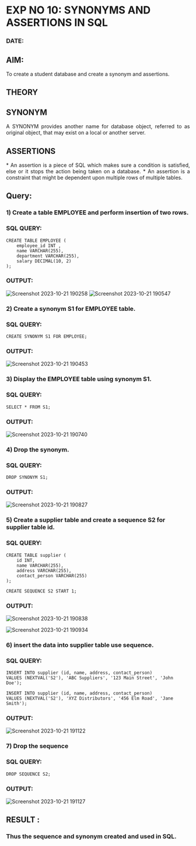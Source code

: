 # EXP NO 10: SYNONYMS AND ASSERTIONS IN SQL 
### DATE: 
## AIM:
To create a student database and create a synonym and assertions.

## THEORY
## SYNONYM
<div align="justify">
A SYNONYM provides another name for database object, referred to as original object, that may exist on a local or another server.
</div>

## ASSERTIONS
<div align="justify">
* An assertion is a piece of SQL which makes sure a condition is satisfied, else or it stops the action being taken on a database.
* An assertion is a constraint that might be dependent upon multiple rows of multiple tables.
</div>

## Query:
### 1) Create a table EMPLOYEE and perform insertion of two rows.

### SQL QUERY: 
```
CREATE TABLE EMPLOYEE (
    employee_id INT ,
    name VARCHAR(255),
    department VARCHAR(255),
    salary DECIMAL(10, 2)
);
```


### OUTPUT:
![Screenshot 2023-10-21 190258](https://github.com/Lakshmipriya2005/DBMS/assets/115525361/71b5a740-3ed6-400c-a81e-55b48f5a29f8)
![Screenshot 2023-10-21 190547](https://github.com/Lakshmipriya2005/DBMS/assets/115525361/f4d76026-48c5-4d61-a806-4befa6e93d93)





### 2) Create a synonym S1 for EMPLOYEE  table.

### SQL QUERY: 
```
CREATE SYNONYM S1 FOR EMPLOYEE;
```

### OUTPUT:
![Screenshot 2023-10-21 190453](https://github.com/Lakshmipriya2005/DBMS/assets/115525361/b455ceaa-8657-442e-b801-a7c7b7e87b67)




### 3) Display the EMPLOYEE  table using synonym S1.
 
### SQL QUERY: 
```
SELECT * FROM S1;
```


### OUTPUT:

![Screenshot 2023-10-21 190740](https://github.com/Lakshmipriya2005/DBMS/assets/115525361/6919a5b8-9f79-4180-a956-3df97ee88b03)




### 4) Drop the synonym.

### SQL QUERY: 
```
DROP SYNONYM S1;
```


### OUTPUT:

![Screenshot 2023-10-21 190827](https://github.com/Lakshmipriya2005/DBMS/assets/115525361/6368462e-e8b5-4451-8364-19a41290c302)


### 5) Create a supplier table and create a sequence S2 for supplier table id.

### SQL QUERY: 
```
CREATE TABLE supplier (
    id INT,
    name VARCHAR(255),
    address VARCHAR(255),
    contact_person VARCHAR(255)
);

CREATE SEQUENCE S2 START 1;

```


### OUTPUT:

![Screenshot 2023-10-21 190838](https://github.com/Lakshmipriya2005/DBMS/assets/115525361/6941eec5-a29d-49f2-b642-9faa553c5710)

![Screenshot 2023-10-21 190934](https://github.com/Lakshmipriya2005/DBMS/assets/115525361/4fd3c19f-6eb2-433a-b260-cb701ca8daac)


### 6) insert the data into supplier table use sequence.

### SQL QUERY: 
```
INSERT INTO supplier (id, name, address, contact_person)
VALUES (NEXTVAL('S2'), 'ABC Suppliers', '123 Main Street', 'John Doe');

INSERT INTO supplier (id, name, address, contact_person)
VALUES (NEXTVAL('S2'), 'XYZ Distributors', '456 Elm Road', 'Jane Smith');
```


### OUTPUT:

![Screenshot 2023-10-21 191122](https://github.com/Lakshmipriya2005/DBMS/assets/115525361/2f779d72-49da-4e24-8749-575d5625a31b)


### 7) Drop the sequence

### SQL QUERY: 
```
DROP SEQUENCE S2;
```


### OUTPUT:

![Screenshot 2023-10-21 191127](https://github.com/Lakshmipriya2005/DBMS/assets/115525361/bde530b6-caf5-48e6-96a6-e32d87846e74)



## RESULT :
### Thus the sequence and synonym created and used in SQL.
